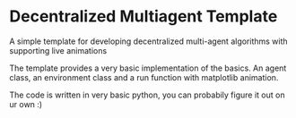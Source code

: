 # Decentralized Multiagent Template

A simple template for developing decentralized multi-agent algorithms with supporting live animations

The template provides a very basic implementation of the basics. 
An agent class, an environment class and a run function with matplotlib animation. 

The code is written in very basic python, you can probabily figure it out on ur own :) 